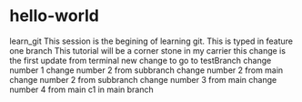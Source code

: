 # hello-world

learn_git
This session is the begining of learning git.
This is typed in feature one branch
This tutorial will be a corner stone in my carrier
this change is the first update from terminal
new change to go to testBranch
change number 1
change number 2 from subbranch
change number 2 from main
change number 2 from subbranch
change number 3 from main
change number 4 from main
c1 in main branch
